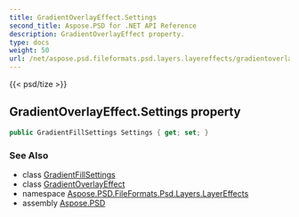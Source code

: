 ```yaml
---
title: GradientOverlayEffect.Settings
second_title: Aspose.PSD for .NET API Reference
description: GradientOverlayEffect property. 
type: docs
weight: 50
url: /net/aspose.psd.fileformats.psd.layers.layereffects/gradientoverlayeffect/settings/
---
```

{{< psd/tize >}}
## GradientOverlayEffect.Settings property

```csharp
public GradientFillSettings Settings { get; set; }
```

### See Also

* class [GradientFillSettings](../../../aspose.psd.fileformats.psd.layers.fillsettings/gradientfillsettings/)
* class [GradientOverlayEffect](../)
* namespace [Aspose.PSD.FileFormats.Psd.Layers.LayerEffects](../../gradientoverlayeffect/)
* assembly [Aspose.PSD](../../../)


